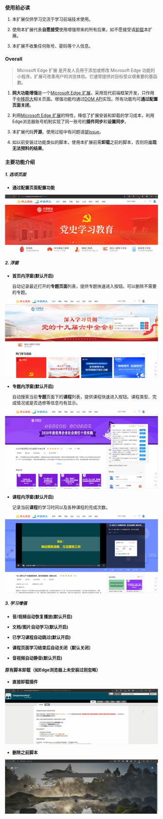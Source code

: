 ### 使用前必读
1. 本扩展仅供学习交流于学习前端技术使⽤。

2. 使用本扩展代表**自愿接受**使用增强带来的所有后果，如不愿接受请[卸载](https://support.microsoft.com/zh-cn/microsoft-edge/%E5%9C%A8%E6%89%A9%E5%B1%95%E4%B8%AD%E6%B7%BB%E5%8A%A0-%E5%85%B3%E9%97%AD%E6%88%96%E5%88%A0%E9%99%A4microsoft-edge-9c0ec68c-2fbc-2f2c-9ff0-bdc76f46b026)本扩展。

3. 本扩展不收集任何账号、密码等个人信息。


### Overall
>Microsoft Edge 扩展 是开发人员用于添加或修改 Microsoft Edge 功能的小程序。扩展可改善用户的浏览体验。它通常提供对目标受众很重要的基函数。

1. **网大功能增强**是一个[Microsoft Edge 扩展](https://docs.microsoft.com/zh-cn/microsoft-edge/extensions-chromium/)，采用现代前端框架开发，只作用于[中移网大](https://wangda.chinamobile.com/)相关页面。增强功能均通过[DOM API](https://developer.mozilla.org/zh-CN/docs/Web/API/Document_Object_Model/Introduction)实现。所有功能均可**通过配置页面关闭**。

2. 利用[Microsoft Edge 扩展](https://docs.microsoft.com/zh-cn/microsoft-edge/extensions-chromium/)的特性，降低了扩展安装和卸载的学习成本，利用Edge浏览器账号机制实现了同一账号的**插件同步**和**设置同步**。

3. 本扩展代码**开源**，使用过程中有问题请[提Issue](https://github.com/huaxiaoxuan7/CM-wangda-extension/issues)。

4. 如以前安装过功能类似的脚本，使用本扩展前需**卸载**之前的脚本，否则将**出现无法预料的结果**。
 
### 主要功能介绍

##### 1. 选项页面
- **通过配置页面配置功能**

![](/assets/settings.gif "通过配置页面配置增强功能")
##### 2. 浮窗
- **首页内浮窗(默认开启)**

  自动记录最近打开的**专题页面**列表，提供专题快速进入按钮。可以删除不需要的专题。

![](/assets/homePanel.gif "首页内浮窗")

- **专题内浮窗(默认开启)**

  自动搜索当前**专题**页面下的**课程**列表，提供课程快速进入按钮。课程类型、完成情况或是否选修等信息均有显示。

![](/assets/subjectPanel.gif "专题内浮窗")


- **课程内浮窗(默认开启)**

  记录当前**课程**的学习时间以及各种课程的完成次数。

![](/assets/coursePanel.gif "课程内浮窗")

##### 3. 学习增强
- **音/视频自动恢复播放(默认开启)**

- **文档/图片自动学习(默认开启)**

- **已学习课程自动跳过(默认开启)**

- **课程页面学习结束后自动关闭（默认关闭）**

- **音视频自动静音(默认开启)**

#### 原有脚本卸载（如Edge浏览器上未安装过则忽略）
- **直接卸载插件**

![](/assets/uninstallCrx.gif "直接卸载插件")

- **删除之前脚本**

![](/assets/uninstallScript.gif "直接卸载插件")
